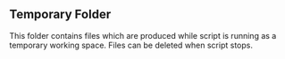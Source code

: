 ## Temporary Folder

This folder contains files which are produced while script is running as a temporary working space. Files can be deleted when script stops.
